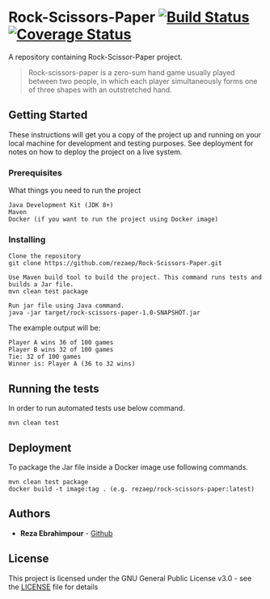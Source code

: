 # Rock-Scissors-Paper [![Build Status](https://travis-ci.com/rezaep/Rock-Scissors-Paper.svg?branch=master)](https://travis-ci.com/rezaep/Rock-Scissors-Paper) [![Coverage Status](https://coveralls.io/repos/github/rezaep/Rock-Scissors-Paper/badge.svg?branch=master)](https://coveralls.io/github/rezaep/Rock-Scissors-Paper?branch=master)
A repository containing Rock-Scissor-Paper project.

>Rock-scissors-paper is a zero-sum hand game usually played between two people, in which each player simultaneously forms one of three shapes with an outstretched hand. 

## Getting Started

These instructions will get you a copy of the project up and running on your local machine for development and testing purposes. See deployment for notes on how to deploy the project on a live system.

### Prerequisites

What things you need to run the project 

```
Java Development Kit (JDK 8+)
Maven
Docker (if you want to run the project using Docker image)
```

### Installing

```
Clone the repository
git clone https://github.com/rezaep/Rock-Scissors-Paper.git
```

```
Use Maven build tool to build the project. This command runs tests and builds a Jar file.
mvn clean test package
```

```
Run jar file using Java command.
java -jar target/rock-scissors-paper-1.0-SNAPSHOT.jar
```
The example output will be:

```
Player A wins 36 of 100 games
Player B wins 32 of 100 games
Tie: 32 of 100 games
Winner is: Player A (36 to 32 wins)
```

## Running the tests

In order to run automated tests use below command.

```
mvn clean test
```

## Deployment

To package  the Jar file inside a Docker image use following commands.

```
mvn clean test package
docker build -t image:tag . (e.g. rezaep/rock-scissors-paper:latest)
```

## Authors

* **Reza Ebrahimpour** - [Github](https://github.com/rezaep)

## License

This project is licensed under the GNU General Public License v3.0 - see the [LICENSE](LICENSE) file for details

